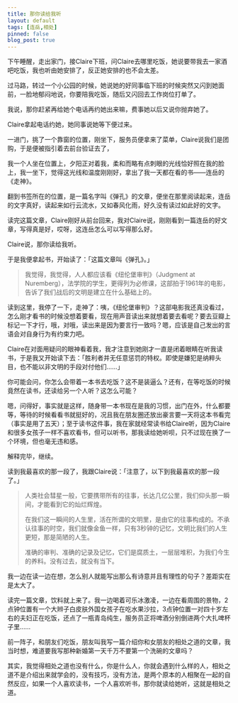 ```yaml
---
title: 那你读给我听
layout: default
tags: [连岳,相处]
pinned: false
blog_post: true
---
```


下午睡醒，走出家门，接Claire下班，问Claire去哪里吃饭，她说要带我去一家酒吧吃饭，我也听由她安排了，反正她安排的也不会太差。

过马路，转过一个小公园的时候，她说她的好同事临下班的时候突然又闪到她面前，一脸地郁闷地说，你要陪我吃饭，随后又闪回去工作岗位打单了。

我说，那你赶紧再给她个电话再约她出来嘛，费事她以后又说你抛弃她了。

Claire拿起电话约她，她同事说她等下便过来。

一进门，挑了一个靠窗的位置，刚坐下，服务员便拿来了菜单，Claire说我们是团购，于是便被指引着去前台验证去了，

我一个人坐在位置上，夕阳正对着我，柔和而略有点刺眼的光线恰好照在我的脸上，我一坐下，觉得这光线和温度刚刚好，拿出了我一天都在看的书——连岳的《走神》。

翻到书签所在的位置，是一篇名字叫《弹孔》的文章，便坐在那里阅读起来，连岳的文字真好，读起来如行云流水，又如春风化雨，好久没有读过如此好的文字。

读完这篇文章，Claire刚好从前台回来，我对Claire说，刚刚看到一篇连岳的好文章，写得真是好，哎呀，这连岳怎么可以写得那么好。

Claire说，那你读给我听。

于是我便拿起书，开始读了：「这篇文章叫《弹孔》。」

>我觉得，我觉得，人人都应该看《纽伦堡审判》（Judgment at Nuremberg），法学院的学生，更得列为必修课，这部拍于1961年的电影，告诉了我们战后的文明是建立在什么基础上的。

读到这里，我停了一下，走神了：咦，《纽伦堡审判》？这部电影我还真没看过，怎么刚才看书的时候没想着要看，现在用声音读出来就想着要去看呢？要去豆瓣上标记一下才行，哦，对哦，读出来是因为要言行一致吗？嗯，应该是自己发出的言语会对自身行为有约束力吧。

Claire在对面用疑问的眼神看着我，我才注意到她刚才一直是闭着眼睛在听我读书，于是我又开始读下去：「胜利者并无任意惩罚的特权。即使是嫌犯是纳粹头目，也不能以非文明的手段对付他们……」

你可能会问，你怎么会带着一本书去吃饭？这不是装逼么？还有，在等吃饭的时候竟然在读书，还读给另一个人听？这怎么可能？

嗯，问得好，事实就是这样，随身带一本书现在是我的习惯，出门在外，什么都要等，等待的时候看看书就挺好的，况且我在朋友圈还放出豪言要一天将这本书看完（事实是用了五天）；至于读书这件事，我在家就经常读书给Claire听，因为Claire和很多女孩子一样不喜欢看书，但可以听书，那我读给她听呗，只不过现在换了一个环境，但也毫无违和感。

解释完毕，继续。

读到我最喜欢的那一段了，我跟Claire说：「注意了，以下到我最喜欢的那一段了。」

>人类社会彗星一般，它要携带所有的往事，长达几亿公里，我们仰头那一瞬间，才能看到它的灿烂辉煌。
>
>在我们这一瞬间的人生里，活在所谓的文明里，是由它的往事构成的。不承认往事的时空，我们就像金鱼一样，只有3秒钟的记忆，文明比我们的人生更短，那是简陋的人生。
>
>准确的审判、准确的记录及记忆，它们是腐质土，一层层堆积，为我们今生的养料。没有过去，就没有当下。

我一边在读一边在想，怎么别人就能写出那么有诗意并且有理性的句子？差距实在是太大了。

读完一篇文章，饮料就上来了。我一边喝着可乐冰激凌，一边在看周围的景物，2点钟位置有一个大辫子白皮肤外国女孩子在吃水果沙拉，3点钟位置一对四十岁左右的夫妇正在吃饭，还点了一瓶青岛纯生，服务员正将啤酒分别倒进两个大扎啤杯子里……

前一阵子，和朋友们吃饭，朋友叫我写一篇介绍你和女朋友的相处之道的文章，我当时想，难道要我写那种新婚第一天千万不要第一个洗碗的文章吗？

其实，我觉得相处之道也没有什么，你是什么人，你就会遇到什么样的人，相处之道不是介绍出来就学会的，没有技巧，没有方法，是两个原本的人相聚在一起的自然反应，如果一个人喜欢读书，一个人喜欢听书，那你就读给她听，这就是相处之道。





